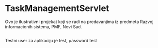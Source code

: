 # TaskManagementServlet

Ovo je ilustrativni projekat koji se radi na predavanjima iz predmeta Razvoj informacionih sistema, PMF, Novi Sad.
##
Testni user za aplikaciju je test, password test

